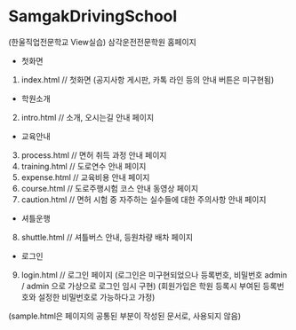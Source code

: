 # SamgakDrivingSchool
(한울직업전문학교 View실습)
삼각운전전문학원 홈페이지
- 첫화면
1. index.html // 첫화면
(공지사항 게시판, 카톡 라인 등의 안내 버튼은 미구현됨)

- 학원소개
2. intro.html // 소개, 오시는길 안내 페이지

- 교육안내
3. process.html // 면허 취득 과정 안내 페이지
4. training.html // 도로연수 안내 페이지
5. expense.html // 교육비용 안내 페이지
6. course.html // 도로주행시험 코스 안내 동영상 페이지
7. caution.html // 면허 시험 중 자주하는 실수들에 대한 주의사항 안내 페이지

- 셔틀운행
8. shuttle.html // 셔틀버스 안내, 등원차량 배차 페이지

- 로그인
9. login.html // 로그인 페이지
(로그인은 미구현되었으나 등록번호, 비밀번호 admin / admin 으로 가상으로 로그인 임시 구현)
(회원가입은 학원 등록시 부여된 등록번호와 설정한 비밀번호로 가능하다고 가정)

(sample.html은 페이지의 공통된 부분이 작성된 문서로, 사용되지 않음)

